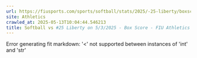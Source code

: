 ```yaml
---
url: https://fiusports.com/sports/softball/stats/2025/-25-liberty/boxscore/12830
site: Athletics
crawled_at: 2025-05-13T10:04:44.546213
title: Softball vs #25 Liberty on 5/3/2025 - Box Score - FIU Athletics
---
```


Error generating fit markdown: '<' not supported between instances of 'int' and 'str'